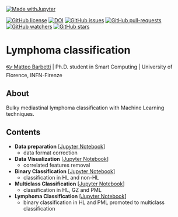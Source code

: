 [![Made withJupyter](https://img.shields.io/badge/Made%20with-Jupyter-orange?style=for-the-badge&logo=Jupyter)](https://jupyter.org/try)

[![GitHub license](https://img.shields.io/github/license/mbarbetti/lymphoma-classification)](https://github.com/mbarbetti/lymphoma-classification)
[![DOI](https://zenodo.org/badge/DOI/10.5281/zenodo.5637324.svg)](https://doi.org/10.5281/zenodo.5637324)
[![GitHub issues](https://img.shields.io/github/issues/mbarbetti/lymphoma-classification.svg)](https://github.com/mbarbetti/lymphoma-classification/issues/)
[![GitHub pull-requests](https://img.shields.io/github/issues-pr/mbarbetti/lymphoma-classification.svg)](https://github.com/mbarbetti/lymphoma-classification/pulls/)
[![GitHub watchers](https://img.shields.io/github/watchers/mbarbetti/lymphoma-classification?style=social)](https://github.com/mbarbetti/lymphoma-classification/watchers/)
[![GitHub stars](https://img.shields.io/github/stars/mbarbetti/lymphoma-classification?style=social)](https://github.com/mbarbetti/lymphoma-classification/)

# Lymphoma classification
[👓 Matteo Barbetti](https://mbarbetti.github.io/) | Ph.D. student in Smart Computing | University of Florence, INFN-Firenze

## About
Bulky mediastinal lymphoma classification with Machine Learning techniques.

## Contents
- **Data preparation** [[Jupyter Notebook](https://github.com/mbarbetti/lymphoma-classification/blob/master/1_data_preparation.ipynb)]
  - data format correction
- **Data Visualization** [[Jupyter Notebook](https://github.com/mbarbetti/lymphoma-classification/blob/master/2_data_visualization.ipynb)]
  - correlated features removal
- **Binary Classification** [[Jupyter Notebook](https://github.com/mbarbetti/lymphoma-classification/blob/master/3_binary_classification.ipynb)]
  - classification in HL and non-HL
- **Multiclass Classification** [[Jupyter Notebook](https://github.com/mbarbetti/lymphoma-classification/blob/master/4_multiclass_classification.ipynb)]
  - classification in HL, GZ and PML
- **Lymphoma Classification** [[Jupyter Notebook](https://github.com/mbarbetti/lymphoma-classification/blob/master/5_lymphoma_classification.ipynb)]
  - binary classification in HL and PML promoted to multiclass classification